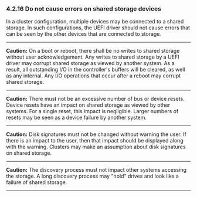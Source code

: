 <!--- @file
  4.2.16 Do not cause errors on shared storage devices

  Copyright (c) 2012-2018, Intel Corporation. All rights reserved.<BR>

  Redistribution and use in source (original document form) and 'compiled'
  forms (converted to PDF, epub, HTML and other formats) with or without
  modification, are permitted provided that the following conditions are met:

  1) Redistributions of source code (original document form) must retain the
     above copyright notice, this list of conditions and the following
     disclaimer as the first lines of this file unmodified.

  2) Redistributions in compiled form (transformed to other DTDs, converted to
     PDF, epub, HTML and other formats) must reproduce the above copyright
     notice, this list of conditions and the following disclaimer in the
     documentation and/or other materials provided with the distribution.

  THIS DOCUMENTATION IS PROVIDED BY TIANOCORE PROJECT "AS IS" AND ANY EXPRESS OR
  IMPLIED WARRANTIES, INCLUDING, BUT NOT LIMITED TO, THE IMPLIED WARRANTIES OF
  MERCHANTABILITY AND FITNESS FOR A PARTICULAR PURPOSE ARE DISCLAIMED. IN NO
  EVENT SHALL TIANOCORE PROJECT  BE LIABLE FOR ANY DIRECT, INDIRECT, INCIDENTAL,
  SPECIAL, EXEMPLARY, OR CONSEQUENTIAL DAMAGES (INCLUDING, BUT NOT LIMITED TO,
  PROCUREMENT OF SUBSTITUTE GOODS OR SERVICES; LOSS OF USE, DATA, OR PROFITS;
  OR BUSINESS INTERRUPTION) HOWEVER CAUSED AND ON ANY THEORY OF LIABILITY,
  WHETHER IN CONTRACT, STRICT LIABILITY, OR TORT (INCLUDING NEGLIGENCE OR
  OTHERWISE) ARISING IN ANY WAY OUT OF THE USE OF THIS DOCUMENTATION, EVEN IF
  ADVISED OF THE POSSIBILITY OF SUCH DAMAGE.

-->

### 4.2.16 Do not cause errors on shared storage devices

In a cluster configuration, multiple devices may be connected to a shared
storage. In such configurations, the UEFI driver should not cause errors that
can be seen by the other devices that are connected to storage.

**********
**Caution:** On a boot or reboot, there shall be no writes to shared storage
without user acknowledgement. Any writes to shared storage by a UEFI driver may
corrupt shared storage as viewed by another system. As a result, all
outstanding I/O in the controller's buffers will be cleared, as well as any
internal. Any I/O operations that occur after a reboot may corrupt shared
storage.
**********
**Caution:** There must not be an excessive number of bus or device resets.
Device resets have an impact on shared storage as viewed by other systems. For
a single reset, this impact is negligible. Larger numbers of resets may be seen
as a device failure by another system.
**********
**Caution:** Disk signatures must not be changed without warning the user. If
there is an impact to the user, then that impact should be displayed along with
the warning. Clusters may make an assumption about disk signatures on shared
storage.
**********
**Caution:** The discovery process must not impact other systems accessing the
storage. A long discovery process may "hold" drives and look like a failure of
shared storage.
**********
